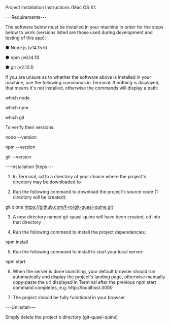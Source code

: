 Project Installation Instructions (Mac OS X):

---Requirements---

The software below must be installed in your machine in order for the steps below to work (versions listed are those used during development and testing of this app):

● Node.js (v14.15.5)

● npm  (v6.14.11)

● git  (v2.10.1)

If you are unsure as to whether the software above is installed in your machine, use the following commands in Terminal. If nothing is displayed, that means it's not installed, otherwise the commands will display a path:

which node

which npm

which git

To verify their versions:

node --version

npm --version

git --version

---Installation Steps---

1) In Terminal, cd to a directory of your choice where the project's directory may be downloaded to

2) Run the following command to download the project's source code (1 directory will be created):

git clone https://github.com/f-ro/git-quasi-quine.git

3) A new directory named git-quasi-quine will have been created, cd into that directory

4) Run the following command to install the project dependencies:

npm install

5) Run the following command to install to start your local server:

npm start

6) When the server is done launching, your default browser should run automatically and display the project's landing page, otherwise manually copy-paste the url displayed in Terminal after the previous npm start command completes, e.g. http://localhost:3000

7) The project should be fully functional in your browser

---Uninstall---

Simply delete the project's directory (git-quasi-quine)